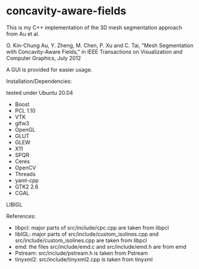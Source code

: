 # concavity-aware-fields

This is my C++ implementation of the 3D mesh segmentation approach from Au et al.

O. Kin-Chung Au, Y. Zheng, M. Chen, P. Xu and C. Tai, "Mesh Segmentation with Concavity-Aware Fields," in IEEE Transactions on Visualization and Computer Graphics, July 2012

A GUI is provided for easier usage.

Installation/Dependencies:

tested under Ubuntu 20.04
* Boost
* PCL 1.10
* VTK
* glfw3
* OpenGL
* GLUT
* GLEW
* X11
* SPQR
* Ceres
* OpenCV
* Threads
* yaml-cpp
* GTK2 2.6
* CGAL

LIBIGL

References:
* libpcl: major parts of src/include/cpc.cpp are taken from libpcl
* libIGL: major parts of src/include/custom_isolines.cpp and src/include/custom_isolines.cpp are taken from libpcl
* emd: the files src/include/emd.c and src/include/emd.h are from emd
* Pstream: src/include/pstream.h is taken from Pstream
* tinyxml2: src/include/tinyxml2.cpp is taken from tinyxml


